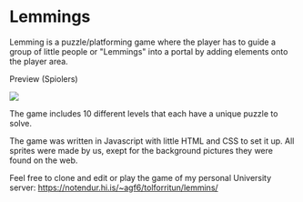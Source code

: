 <h1>Lemmings</h1>

Lemming is a puzzle/platforming game where the player has to guide a group 
of little people or "Lemmings" into a portal by adding elements onto the player area.

Preview (Spiolers)

![](lemmingsgif.gif)

The game includes 10 different levels that each have a unique puzzle to solve.

The game was written in Javascript with little HTML and CSS to set it up. All sprites were made by us, exept for the background pictures they were found on the web.
  
Feel free to clone and edit or play the game of my personal University server: https://notendur.hi.is/~agf6/tolforritun/lemmins/
